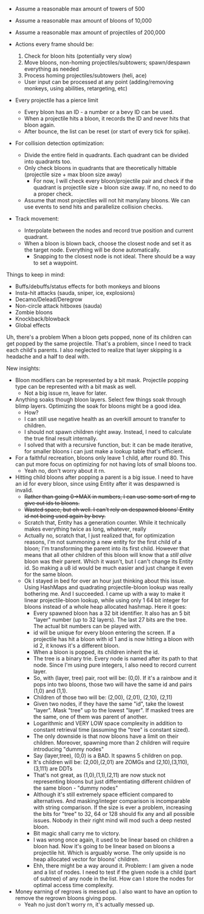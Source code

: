 - Assume a reasonable max amount of towers of 500
- Assume a reasonable max amount of bloons of 10,000
- Assume a reasonable max amount of projectiles of 200,000

- Actions every frame should be:
  1. Check for bloon hits (potentially very slow)
  2. Move bloons, non-homing projectiles/subtowers; spawn/despawn everything as needed
  3. Process homing projectiles/subtowers (heli, ace)
  - User input can be processed at any point (adding/removing monkeys, using abilities, retargeting, etc)

- Every projectile has a pierce limit
  - Every bloon has an ID - a number or a bevy ID can be used.
  - When a projectile hits a bloon, it records the ID and never hits that bloon again.
  - After bounce, the list can be reset (or start of every tick for spike).

- For collision detection optimization:
  - Divide the entire field in quadrants. Each quadrant can be divided into quadrants too.
  - Only check bloons in quadrants that are theoretically hittable (projectile size + max bloon size away)
    - For now, I will check every bloon/projectile pair and check if the quadrant is projectile size + bloon size away. If no, no need to do a proper check.
  - Assume that most projectiles will not hit many/any bloons. We can use events to send hits and parallelize collision checks.

- Track movement:
  - Interpolate between the nodes and record true position and current quadrant.
  - When a bloon is blown back, choose the closest node and set it as the target node. Everything will be done automatically.
    - Snapping to the closest node is not ideal. There should be a way to set a waypoint.

Things to keep in mind:
- Buffs/debuffs/status effects for both monkeys and bloons
- Insta-hit attacks (sauda, sniper, ice, explosions)
- Decamo/Delead/Deregrow
- Non-circle attack hitboxes (sauda)
- Zombie bloons
- Knockback/blowback
- Global effects

Uh, there's a problem
When a bloon gets popped, none of its children can get popped by the same projectile. That's a problem, since I need to track each child's parents.
I also neglected to realize that layer skipping is a headache and a half to deal with.

New insights:
- Bloon modifiers can be represented by a bit mask. Projectile popping type can be represented with a bit mask as well.
  - Not a big issue rn, leave for later.
- Anything soaks though bloon layers. Select few things soak through blimp layers. Optimizing the soak for bloons might be a good idea.
  - How?
  - I can still use negative health as an overkill amount to transfer to children.
  - I should not spawn children right away. Instead, I need to calculate the true final result internally.
  - I solved that with a recursive function, but: it can be made iterative, for smaller bloons i can just make a lookup table that's efficient.
- For a faithful recreation, bloons only leave 1 child, after round 80. This can put more focus on optimizing for not having lots of small bloons too.
  - Yeah no, don't worry about it rn.
- Hitting child bloons after popping a parent is a big issue. I need to have an id for every bloon, since using Entity after it was despawned is invalid.
  - ~~Rather than going 0->MAX in numbers, I can use some sort of rng to give out ids to bloons.~~
  - ~~Wasted space, but oh well. I can't rely on despawned bloons' Entity id not being used again by bevy.~~
  - Scratch that, Entity has a generation counter. While it technically makes everything twice as long, whatever, really
  - Actually no, scratch that, I just realized that, for optimization reasons, I'm not summoning a new entity for the first child of a bloon; I'm transforming the parent into its first child. However that means that all other children of this bloon will know that a *still alive* bloon was their parent. Which it wasn't, but I can't change its Entity id. So making a u8 id would be much easier and just change it even for the same bloon.
  - Ok I stayed in bed for over an hour just thinking about this issue. Using HashMaps and quadrating projectile-bloon lookup was really bothering me. And I succeeded. I came up with a way to make it linear projectile-bloon lookup, while using only 1 64 bit integer for bloons instead of a whole heap allocated hashmap. Here it goes:
    - Every spawned bloon has a 32 bit identifier. It also has an 5 bit "layer" number (up to 32 layers). The last 27 bits are the tree. The actual bit numbers can be played with.
    - id will be unique for every bloon entering the screen. If a projectile has hit a bloon with id 1 and is now hitting a bloon with id 2, it knows it's a different bloon.
    - When a bloon is popped, its children inherit the id.
    - The tree is a binary trie. Every node is named after its path to that node. Since I'm using pure integers, I also need to record current layer.
    - So, with (layer, tree) pair, root will be: (0,0). If it's a rainbow and it pops into two bloons, those two will have the same id and pairs (1,0) and (1,1).
    - Children of those two will be: (2,00), (2,01), (2,10), (2,11)
    - Given two nodes, if they have the same "id", take the lowest "layer". Mask "tree" up to the lowest "layer". If masked trees are the same, one of them was parent of another.
    - Logarithmic and VERY LOW space complexity in addition to constant retrieval time (assuming the "tree" is constant sized).
    - The only downside is that now bloons have a limit on their children. Moreover, spawning more than 2 children will require introducing "dummy nodes"
    - Say (layer,tree), (0,0) is a BAD. It spawns 5 children on pop.
    - It's children will be: (2,00),(2,01) are ZOMGs and (2,10),(3,110),(3,111) are DDTs
    - That's not great, as (1,0),(1,1),(2,11) are now stuck not representing bloons but just differentiating different children of the same bloon - "dummy nodes"
    - Although it's still extremely space efficient compared to alternatives. And masking/integer comparison is incomparable with string comparison. If the size is ever a problem, increasing the bits for "tree" to 32, 64 or 128 should fix any and all possible issues. Nobody in their right mind will mod such a deep nested bloon.
    - Bit magic shall carry me to victory.
    - I was wrong once again, it used to be linear based on children a bloon had. Now it's going to be linear based on bloons a projectile hit. Which is arguably worse. The only upside is no heap allocated vector for bloons' children.
    - Ehh, there might be a way around it. Problem: I am given a node and a list of nodes. I need to test if the given node is a child (part of subtree) of any node in the list. How can I store the nodes for optimal access time complexity.
- Money earning of regrows is messed up. I also want to have an option to remove the regrown bloons giving pops.
  - Yeah no just don't worry rn, it's actually messed up.
